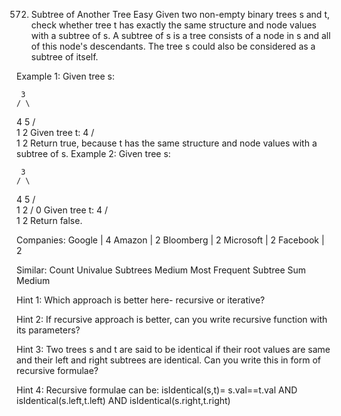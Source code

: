 572. Subtree of Another Tree
Easy
Given two non-empty binary trees s and t, check whether tree t has exactly the same structure and node values with a subtree of s. A subtree of s is a tree consists of a node in s and all of this node's descendants. The tree s could also be considered as a subtree of itself.

Example 1:
Given tree s:

     3
    / \
   4   5
  / \
 1   2
Given tree t:
   4 
  / \
 1   2
Return true, because t has the same structure and node values with a subtree of s.
Example 2:
Given tree s:

     3
    / \
   4   5
  / \
 1   2
    /
   0
Given tree t:
   4
  / \
 1   2
Return false.

Companies: Google | 4 Amazon | 2 Bloomberg | 2 Microsoft | 2 Facebook | 2

Similar: 
Count Univalue Subtrees Medium
Most Frequent Subtree Sum Medium

Hint 1:
Which approach is better here- recursive or iterative?

Hint 2:
If recursive approach is better, can you write recursive function with its parameters?

Hint 3: 
Two trees s and t are said to be identical if their root values are same and their left and right subtrees are identical. Can you write this in form of recursive formulae?

Hint 4: 
Recursive formulae can be: isIdentical(s,t)= s.val==t.val AND isIdentical(s.left,t.left) AND isIdentical(s.right,t.right)
